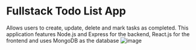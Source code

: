 # Fullstack Todo List App
Allows users to create, update, delete and mark tasks as completed. This application features Node.js and Express for the backend, React.js for the frontend and uses MongoDB as the database
![image](https://github.com/user-attachments/assets/48023df4-18a5-4775-b800-a24e73314d3e)

